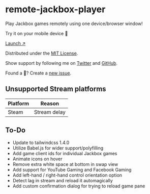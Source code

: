 # remote-jackbox-player

Play Jackbox games remotely using one device/browser window!

Try it on your mobile device 📲

[Launch ↗️](https://remote-jackbox-player.isaacyakl.com)

Distributed under the [MIT License](https://isaacyakl.github.io/remote-jackbox-player/LICENSE).

Show support by following me on [Twitter](https://www.twitter.com/isaacyakl) and [GitHub](https://github.com/isaacyakl).

Found a 🐛? Create a [new issue](https://github.com/isaacyakl/remote-jackbox-player/issues/new).

## Unsupported Stream platforms

| Platform | Reason       |
| -------- | ------------ |
| Steam    | Stream delay |

## To-Do

-  Update to tailwindcss 1.4.0
-  Utilize Babel.js for wider support/polyfilling
-  Add game client ids for individual Jackbox games
-  Animate icons on hover
-  Remove extra white space at bottom in swap view
-  Add support for YouTube Gaming and Facebook Gaming
-  Add left-hand / right-hand control orientation option
-  Detect lag in stream and reload it automagically
-  Add custom confirmation dialog for trying to reload game pane
